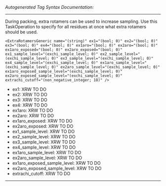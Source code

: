 _Autogenerated Tag Syntax Documentation:_

---
During packing, extra rotamers can be used to increase sampling. Use this TaskOperation to specify for all residues at once what extra rotamers should be used.

```
<ExtraRotamersGeneric name="(string)" ex1="(bool; 0)" ex2="(bool; 0)" ex3="(bool; 0)" ex4="(bool; 0)" ex1aro="(bool; 0)" ex2aro="(bool; 0)" ex1aro_exposed="(bool; 0)" ex2aro_exposed="(bool; 0)" ex1_sample_level="(exchi_sample_level; 0)" ex2_sample_level="(exchi_sample_level; 0)" ex3_sample_level="(exchi_sample_level; 0)" ex4_sample_level="(exchi_sample_level; 0)" ex1aro_sample_level="(exchi_sample_level; 0)" ex2aro_sample_level="(exchi_sample_level; 0)" ex1aro_exposed_sample_level="(exchi_sample_level; 0)" ex2aro_exposed_sample_level="(exchi_sample_level; 0)" extrachi_cutoff="(non_negative_integer; 18)" />
```

-   ex1: XRW TO DO
-   ex2: XRW TO DO
-   ex3: XRW TO DO
-   ex4: XRW TO DO
-   ex1aro: XRW TO DO
-   ex2aro: XRW TO DO
-   ex1aro_exposed: XRW TO DO
-   ex2aro_exposed: XRW TO DO
-   ex1_sample_level: XRW TO DO
-   ex2_sample_level: XRW TO DO
-   ex3_sample_level: XRW TO DO
-   ex4_sample_level: XRW TO DO
-   ex1aro_sample_level: XRW TO DO
-   ex2aro_sample_level: XRW TO DO
-   ex1aro_exposed_sample_level: XRW TO DO
-   ex2aro_exposed_sample_level: XRW TO DO
-   extrachi_cutoff: XRW TO DO

---
